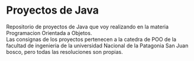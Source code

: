 # Proyectos de Java  

Repositorio de proyectos de Java que voy realizando en la materia Programacion Orientada a Objetos.  
Las consignas de los proyectos pertenecen a la catedra de POO de la facultad de ingenieria de la universidad Nacional de la Patagonia San Juan bosco, pero todas las resoluciones son propias.
